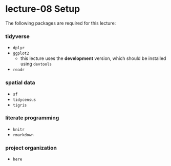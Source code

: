 # lecture-08 Setup
The following packages are required for this lecture:

### tidyverse
* `dplyr`
* `ggplot2`
    * this lecture uses the **development** version, which should be installed using `devtools`
* `readr`

### spatial data
* `sf`
* `tidycensus`
* `tigris`

### literate programming
* `knitr`
* `rmarkdown`

### project organization
* `here`
